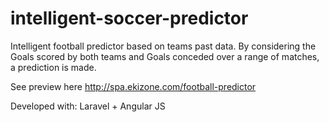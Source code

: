 # intelligent-soccer-predictor
Intelligent football predictor based on teams past data. By considering the Goals scored by both teams and Goals conceded over a range of matches, a prediction is made. 

See preview here
http://spa.ekizone.com/football-predictor

Developed with:
Laravel + Angular JS
